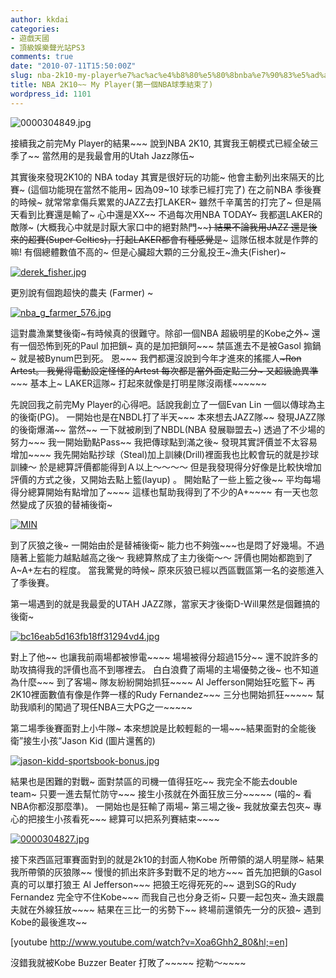 ```yaml
---
author: kkdai
categories:
- 遊戲天國
- 頂級娛樂聲光站PS3
comments: true
date: "2010-07-11T15:50:00Z"
slug: nba-2k10-my-player%e7%ac%ac%e4%b8%80%e5%80%8bnba%e7%90%83%e5%ad%a3%e7%b5%90%e6%9d%9f%e4%ba%86
title: NBA 2K10~~ My Player(第一個NBA球季結束了)
wordpress_id: 1101
---
```


![0000304849.jpg](http://farm4.static.flickr.com/3532/4007230886_f103f7ecb0.jpg)

 

接續我之前完My Player的結果~~~ 說到NBA 2K10, 其實我王朝模式已經全破三季了~~ 當然用的是我最會用的Utah Jazz隊伍~

 

其實後來發現2K10的 NBA today 其實是很好玩的功能~ 他會主動列出來隔天的比賽~ (這個功能現在當然不能用~ 因為09~10 球季已經打完了) 在之前NBA 季後賽的時候~ 就常常拿傷兵累累的JAZZ去打LAKER~ 雖然千辛萬苦的打完了~ 但是隔天看到比賽還是輸了~ 心中還是XX~~ 不過每次用NBA TODAY~ 我都選LAKER的敵隊~ (大概我心中就是討厭大家口中的絕對熱門~~~~) 結果不論我用JAZZ 還是後來的超賽(Super Celtics)，打起LAKER都會有種感覺是~~~ 這隊伍根本就是作弊的嘛! 有個總體數值不高的~ 但是心臟超大顆的三分亂投王~漁夫(Fisher)~

 

[![derek_fisher.jpg](http://farm5.static.flickr.com/4136/4769468473_364ceb98e7.jpg)](http://www.flickr.com/photos/27643002@N00/4769468473/)

 

更別說有個跑超快的農夫 (Farmer) ~

 

[![nba_g_farmer_576.jpg](http://farm5.static.flickr.com/4082/4769468757_213e335a0c.jpg)](http://www.flickr.com/photos/27643002@N00/4769468757/)

 

這對農漁業雙後衛~有時候真的很難守。除卻一個NBA 超級明星的Kobe之外~ 還有一個恐怖到死的Paul 加把鎖~ 真的是加把鎖阿~~~ 禁區進去不是被Gasol 搧鍋~ 就是被Bynum巴到死。 恩~~~ 我們都還沒說到今年才進來的搖擺人~~~Ron Artest。 我覺得電動設定怪怪的Artest 每次都是當外面定點三分~ 又超級詭異準~~~~~ 基本上~ LAKER這隊~ 打起來就像是打明星隊沒兩樣~~~~~~

 

先說回我之前完My Player的心得吧。話說我創立了一個Evan Lin 一個以傳球為主的後衛(PG)。 一開始也是在NBDL打了半天~~~ 本來想去JAZZ隊~~ 發現JAZZ隊的後衛爆滿~~ 當然~~ 一下就被刷到了NBDL(NBA 發展聯盟去~) 透過了不少場的努力~~~ 我一開始勤點Pass~~ 我把傳球點到滿之後~ 發現其實評價並不太容易增加~~~~ 我先開始點抄球（Steal)加上訓練(Drill)裡面我也比較會玩的就是抄球訓練～ 於是總算評價都能得到Ａ以上～～～～ 但是我發現得分好像是比較快增加評價的方式之後，又開始去點上籃(layup) 。 開始點了一些上籃之後~~ 平均每場得分總算開始有點增加了~~~~ 這樣也幫助我得到了不少的A+~~~~ 有一天也忽然變成了灰狼的替補後衛~

 

[![MIN](http://static.nba.com.tw/style/images/team/14.gif)](http://www.nba.com.tw/teams/detail/Timberwolves)

 

 

到了灰狼之後~ 一開始由於是替補後衛~ 能力也不夠強~~~也是悶了好幾場。不過隨著上籃能力越點越高之後～ 我總算熬成了主力後衛～～ 評價也開始都跑到了A~A+左右的程度。 當我驚覺的時候~ 原來灰狼已經以西區戰區第一名的姿態進入了季後賽。

 

第一場遇到的就是我最愛的UTAH JAZZ隊，當家天才後衛D-Will果然是個難搞的後衛~ 

 

[![bc16eab5d163fb18ff31294vd4.jpg](http://farm5.static.flickr.com/4080/4769479289_7d5b112fd1.jpg)](http://www.flickr.com/photos/27643002@N00/4769479289/)

 

對上了他~~ 也讓我前兩場都被慘電~~~~ 場場被得分超過15分~~ 還不說許多的助攻搞得我的評價也高不到哪裡去。 白白浪費了兩場的主場優勢之後~ 也不知道為什麼~~~ 到了客場~ 隊友紛紛開始抓狂~~~~ Al Jefferson開始狂吃籃下~ 再2K10裡面數值有像是作弊一樣的Rudy Fernandez~~~ 三分也開始抓狂~~~~~ 幫助我順利的闖過了現任NBA三大PG之一~~~~~

 

 

第二場季後賽面對上小牛隊~ 本來想說是比較輕鬆的一場~~~結果面對的全能後衛”接生小孩”Jason Kid (圖片還舊的)

 

[![jason-kidd-sportsbook-bonus.jpg](http://farm5.static.flickr.com/4079/4770166686_fd5348d94e.jpg)](http://www.flickr.com/photos/27643002@N00/4770166686/)

 

結果也是困難的對戰~ 面對禁區的司機一值得狂吃~~ 我完全不能去double team~ 只要一進去幫忙防守~~~ 接生小孩就在外面狂放三分~~~~~ (喵的~ 看NBA你都沒那麼準)。 一開始也是狂輸了兩場~ 第三場之後~ 我就放棄去包夾~ 專心的把接生小孩看死~~~ 總算可以把系列賽結束~~~~

 

 

 

[![0000304827.jpg](http://farm5.static.flickr.com/4123/4775524421_e8abece5f7.jpg)](http://www.flickr.com/photos/27643002@N00/4775524421/)

 

接下來西區冠軍賽面對到的就是2k10的封面人物Kobe 所帶領的湖人明星隊~ 結果我所帶領的灰狼隊~~ 慢慢的抓出來許多對戰不足的地方~~~ 首先加把鎖的Gasol 真的可以單打狼王 Al Jefferson~~~ 把狼王吃得死死的~~ 退到SG的Rudy Fernandez 完全守不住Kobe~~~ 而我自己也分身乏術~ 只要一起包夾~ 漁夫跟農夫就在外線狂放~~~~ 結果在三比一的劣勢下~~ 終場前還領先一分的灰狼~ 遇到Kobe的最後進攻~~

 

[youtube http://www.youtube.com/watch?v=Xoa6Ghh2_80&hl;=en]

 

 

沒錯我就被Kobe Buzzer Beater 打敗了~~~~~ 挖勒～~~~~

